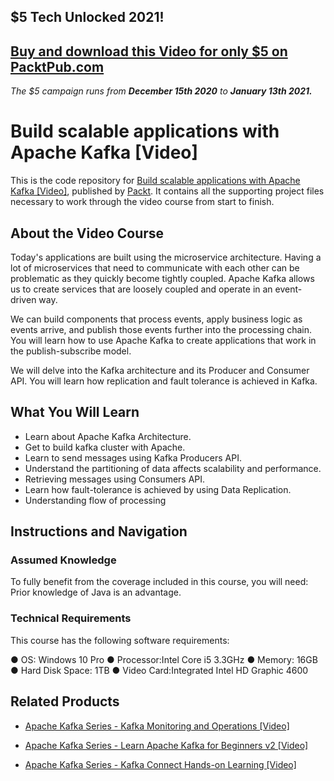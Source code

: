 ## $5 Tech Unlocked 2021!
[Buy and download this Video for only $5 on PacktPub.com](https://www.packtpub.com/product/build-scalable-applications-with-apache-kafka-video/9781788622462)
-----
*The $5 campaign         runs from __December 15th 2020__ to __January 13th 2021.__*

# Build scalable applications with Apache Kafka [Video]
This is the code repository for [Build scalable applications with Apache Kafka [Video]](https://www.packtpub.com/application-development/build-scalable-applications-apache-kafka-video?utm_source=github&utm_medium=repository&utm_campaign=9781788622462), published by [Packt](https://www.packtpub.com/?utm_source=github). It contains all the supporting project files necessary to work through the video course from start to finish.
## About the Video Course
Today's applications are built using the microservice architecture. Having a lot of microservices that need to communicate with each other can be problematic as they quickly become tightly coupled. Apache Kafka allows us to create services that are loosely coupled and operate in an event-driven way. 

We can build components that process events, apply business logic as events arrive, and publish those events further into the processing chain. You will learn how to use Apache Kafka to create applications that work in the publish-subscribe model. 

We will delve into the Kafka architecture and its Producer and Consumer API. You will learn how replication and fault tolerance is achieved in Kafka.

<H2>What You Will Learn</H2>
<DIV class=book-info-will-learn-text>
<UL>
<LI>Learn about Apache Kafka Architecture. 
<LI>Get to build kafka cluster with Apache. 
<LI>Learn to send messages using Kafka Producers API. 
<LI>Understand the partitioning of data affects scalability and performance. 
<LI>Retrieving messages using Consumers API. 
<LI>Learn how fault-tolerance is achieved by using Data Replication. 
<LI>Understanding flow of processing </LI></UL></DIV>

## Instructions and Navigation
### Assumed Knowledge
To fully benefit from the coverage included in this course, you will need:<br/>
Prior knowledge of Java is an advantage.
### Technical Requirements
This course has the following software requirements:<br/>

●	OS: Windows 10 Pro
●	Processor:Intel Core i5 3.3GHz
●	Memory: 16GB
●	Hard Disk Space: 1TB
●	Video Card:Integrated Intel HD Graphic 4600

## Related Products
* [Apache Kafka Series - Kafka Monitoring and Operations [Video]](https://www.packtpub.com/application-development/apache-kafka-series-kafka-monitoring-and-operations-video?utm_source=github&utm_medium=repository&utm_campaign=9781838558765)

* [Apache Kafka Series - Learn Apache Kafka for Beginners v2 [Video]](https://www.packtpub.com/application-development/apache-kafka-series-learn-apache-kafka-beginners-v2-video?utm_source=github&utm_medium=repository&utm_campaign=9781789342604)

* [Apache Kafka Series - Kafka Connect Hands-on Learning [Video]](https://www.packtpub.com/virtualization-and-cloud/apache-kafka-series-kafka-connect-hands-learning-video?utm_source=github&utm_medium=repository&utm_campaign=9781789344738)

